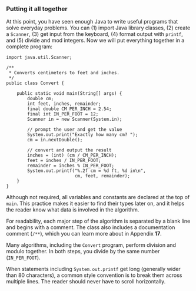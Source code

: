 ###  Putting it all together


At this point, you have seen enough Java to write useful programs that solve everyday problems.
You can (1) import Java library classes, (2) create a `Scanner`, (3) get input from the keyboard, (4) format output with `printf`, and (5) divide and mod integers.
Now we will put everything together in a complete program:



```code
import java.util.Scanner;

/**
 * Converts centimeters to feet and inches.
 */
public class Convert {

    public static void main(String[] args) {
        double cm;
        int feet, inches, remainder;
        final double CM_PER_INCH = 2.54;
        final int IN_PER_FOOT = 12;
        Scanner in = new Scanner(System.in);

        // prompt the user and get the value
        System.out.print("Exactly how many cm? ");
        cm = in.nextDouble();

        // convert and output the result
        inches = (int) (cm / CM_PER_INCH);
        feet = inches / IN_PER_FOOT;
        remainder = inches % IN_PER_FOOT;
        System.out.printf("%.2f cm = %d ft, %d in\n",
                          cm, feet, remainder);
    }
}
```

Although not required, all variables and constants are declared at the top of `main`.
This practice makes it easier to find their types later on, and it helps the reader know what data is involved in the algorithm.


For readability, each major step of the algorithm is separated by a blank line and begins with a comment.
The class also includes a documentation comment (`/**`), which you can learn more about in Appendix **17**.

Many algorithms, including the `Convert` program, perform division and modulo together.
In both steps, you divide by the same number (`IN_PER_FOOT`).

When statements including `System.out.printf` get long (generally wider than 80 characters), a common style convention is to break them across multiple lines.
The reader should never have to scroll horizontally.